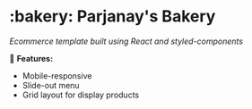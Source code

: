 
<h1>:bakery: Parjanay's Bakery</h1>

*Ecommerce template built using React and styled-components*

:gem: **Features:**
- Mobile-responsive
- Slide-out menu
- Grid layout for display products

